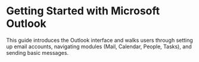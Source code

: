 # Getting Started with Microsoft Outlook

This guide introduces the Outlook interface and walks users through setting up email accounts, navigating modules (Mail, Calendar, People, Tasks), and sending basic messages.